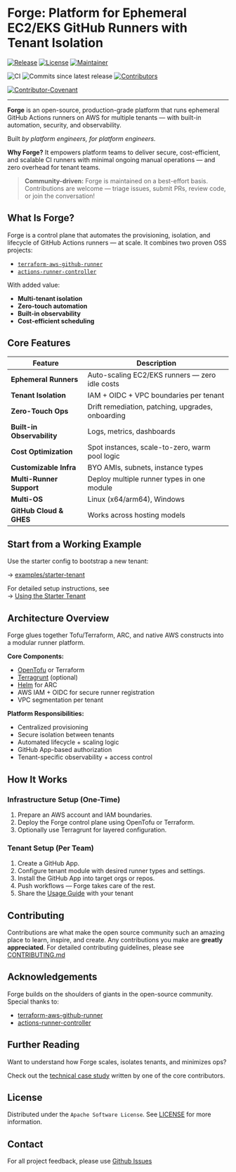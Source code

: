 # Forge: Platform for Ephemeral EC2/EKS GitHub Runners with Tenant Isolation

[![Release](https://img.shields.io/github/v/release/cisco-open/forge?display_name=tag)](https://github.com/cisco-open/forge/releases/latest/)
[![License](https://img.shields.io/github/license/cisco-open/forge)](LICENSE.md)
[![Maintainer](https://img.shields.io/badge/Maintainer-Cisco-00bceb.svg)](https://opensource.cisco.com)

![CI](https://img.shields.io/github/check-runs/cisco-open/forge/main)
![Commits since latest release](https://img.shields.io/github/commits-since/cisco-open/forge/latest)
[![Contributors](https://img.shields.io/github/contributors/cisco-open/forge)](https://github.com/cisco-open/forge/graphs/contributors)

[![Contributor-Covenant](https://img.shields.io/badge/Contributor%20Covenant-1.4-fbab2c.svg)](CODE_OF_CONDUCT.md)

---

**Forge** is an open-source, production-grade platform that runs ephemeral GitHub Actions runners on AWS for multiple tenants — with built-in automation, security, and observability.

Built *by platform engineers, for platform engineers.*

**Why Forge?**
It empowers platform teams to deliver secure, cost-efficient, and scalable CI runners with minimal ongoing manual operations — and zero overhead for tenant teams.

> **Community-driven:**
> Forge is maintained on a best-effort basis. Contributions are welcome — triage issues, submit PRs, review code, or join the conversation!


## What Is Forge?

Forge is a control plane that automates the provisioning, isolation, and lifecycle of GitHub Actions runners — at scale. It combines two proven OSS projects:

* [`terraform-aws-github-runner`](https://github.com/github-aws-runners/terraform-aws-github-runner)
* [`actions-runner-controller`](https://github.com/actions/actions-runner-controller)

With added value:

* **Multi-tenant isolation**
* **Zero-touch automation**
* **Built-in observability**
* **Cost-efficient scheduling**


## Core Features

| Feature                    | Description                                       |
| -------------------------- | ------------------------------------------------- |
| **Ephemeral Runners**      | Auto-scaling EC2/EKS runners — zero idle costs    |
| **Tenant Isolation**       | IAM + OIDC + VPC boundaries per tenant            |
| **Zero-Touch Ops**         | Drift remediation, patching, upgrades, onboarding |
| **Built-in Observability** | Logs, metrics, dashboards                         |
| **Cost Optimization**      | Spot instances, scale-to-zero, warm pool logic    |
| **Customizable Infra**     | BYO AMIs, subnets, instance types                 |
| **Multi-Runner Support**   | Deploy multiple runner types in one module        |
| **Multi-OS**               | Linux (x64/arm64), Windows                        |
| **GitHub Cloud & GHES**    | Works across hosting models                       |


## Start from a Working Example

Use the starter config to bootstrap a new tenant:

→ [examples/starter-tenant]((https://github.com/cisco-open/forge/tree/main/examples/starter-tenant))

For detailed setup instructions, see  
→ [Using the Starter Tenant](./docs/configurations/using_starter_tenant.md)

## Architecture Overview

Forge glues together Tofu/Terraform, ARC, and native AWS constructs into a modular runner platform.

**Core Components:**

* [OpenTofu](https://opentofu.org/) or Terraform
* [Terragrunt](https://terragrunt.gruntwork.io/) (optional)
* [Helm](https://helm.sh/) for ARC
* AWS IAM + OIDC for secure runner registration
* VPC segmentation per tenant

**Platform Responsibilities:**

* Centralized provisioning
* Secure isolation between tenants
* Automated lifecycle + scaling logic
* GitHub App-based authorization
* Tenant-specific observability + access control


## How It Works

### Infrastructure Setup (One-Time)

1. Prepare an AWS account and IAM boundaries.
2. Deploy the Forge control plane using OpenTofu or Terraform.
3. Optionally use Terragrunt for layered configuration.

### Tenant Setup (Per Team)

1. Create a GitHub App.
2. Configure tenant module with desired runner types and settings.
3. Install the GitHub App into target orgs or repos.
4. Push workflows — Forge takes care of the rest.
5. Share the [Usage Guide](./docs/tenant-usage/) with your tenant

## Contributing

Contributions are what make the open source community such an amazing place to learn, inspire, and create. Any contributions you make are **greatly appreciated**. For detailed contributing guidelines, please see [CONTRIBUTING.md](CONTRIBUTING.md)

## Acknowledgements

Forge builds on the shoulders of giants in the open-source community. Special thanks to:

* [terraform-aws-github-runner](https://github.com/github-aws-runners/terraform-aws-github-runner)
* [actions-runner-controller](https://github.com/actions/actions-runner-controller)

## Further Reading

Want to understand how Forge scales, isolates tenants, and minimizes ops?

Check out the [technical case study](https://www.linkedin.com/pulse/forge-scalable-secure-multi-tenant-github-runner-brilhante--fyxbf) written by one of the core contributors.

## License

Distributed under the `Apache Software License`. See [LICENSE](LICENSE) for more information.

## Contact

For all project feedback, please use [Github Issues](https://github.com/cisco-open/forge/issues)
